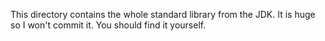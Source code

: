 This directory contains the whole standard library from the JDK. It is huge so
I won't commit it. You should find it yourself.
